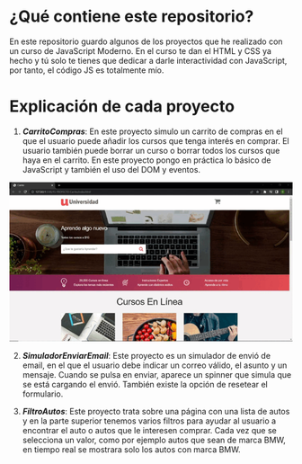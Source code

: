# ¿Qué contiene este repositorio?

En este repositorio guardo algunos de los proyectos que he realizado con un curso de JavaScript Moderno. En el curso te dan el HTML y CSS ya hecho y tú solo te tienes que dedicar a darle interactividad con JavaScript, por tanto, el código JS es totalmente mío.

# Explicación de cada proyecto

1. ***CarritoCompras***: En este proyecto simulo un carrito de compras en el que el usuario puede añadir los cursos que tenga interés en comprar. El usuario también puede borrar un curso o borrar todos los cursos que haya en el carrito. En este proyecto pongo en práctica lo básico de JavaScript y también el uso del DOM y eventos.

<p align="center">
  <img src="https://github.com/GheorgheBci/MiniProyectosJavaScript/blob/main/CarritoCompras/2022-09-03%2013-53-01.gif" alt="Sublime's custom image"/>
</p>

2. ***SimuladorEnviarEmail***: Este proyecto es un simulador de envió de email, en el que el usuario debe indicar un correo válido, el asunto y un mensaje. Cuando se pulsa en enviar, aparece un spinner que simula que se está cargando el envió. También existe la opción de resetear el formulario.

3. ***FiltroAutos***: Este proyecto trata sobre una página con una lista de autos y en la parte superior tenemos varios filtros para ayudar al usuario a encontrar el auto o autos que le interesen comprar. Cada vez que se selecciona un valor, como por ejemplo autos que sean de marca BMW, en tiempo real se mostrara solo los autos con marca BMW.
